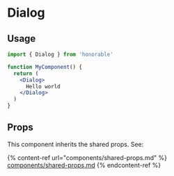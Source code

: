 # Dialog

## Usage

```jsx
import { Dialog } from 'honorable'

function MyComponent() {
  return (
    <Dialog>
      Hello world
    </Dialog>
  )
}
```

## Props

This component inherits the shared props. See:

{% content-ref url="components/shared-props.md" %}
[components/shared-props.md](components/shared-props.md)
{% endcontent-ref %}

